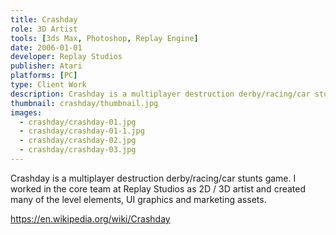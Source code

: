 ```yaml
---
title: Crashday
role: 3D Artist  
tools: [3ds Max, Photoshop, Replay Engine]
date: 2006-01-01
developer: Replay Studios
publisher: Atari  
platforms: [PC]
type: Client Work
description: Crashday is a multiplayer destruction derby/racing/car stunts game. I worked in the core team at Replay Studios as 2D / 3D artist and created many of the level elements, UI graphics and marketing assets.
thumbnail: crashday/thumbnail.jpg
images:
  - crashday/crashday-01.jpg
  - crashday/crashday-01-1.jpg
  - crashday/crashday-02.jpg
  - crashday/crashday-03.jpg
---
```

Crashday is a multiplayer destruction derby/racing/car stunts game. I worked in the core team at Replay Studios as 2D / 3D artist and created many of the level elements, UI graphics and marketing assets.

https://en.wikipedia.org/wiki/Crashday

